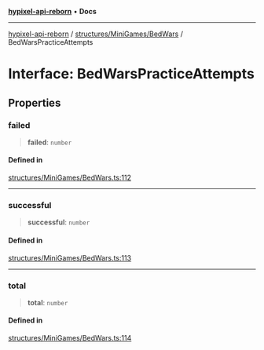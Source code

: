 [**hypixel-api-reborn**](../../../../README.md) • **Docs**

***

[hypixel-api-reborn](../../../../modules.md) / [structures/MiniGames/BedWars](../README.md) / BedWarsPracticeAttempts

# Interface: BedWarsPracticeAttempts

## Properties

### failed

> **failed**: `number`

#### Defined in

[structures/MiniGames/BedWars.ts:112](https://github.com/Kathund/REBORN-docs-TEST/blob/226e7f6a62bb6bca87ef0828ac84e9098d59f860/src/structures/MiniGames/BedWars.ts#L112)

***

### successful

> **successful**: `number`

#### Defined in

[structures/MiniGames/BedWars.ts:113](https://github.com/Kathund/REBORN-docs-TEST/blob/226e7f6a62bb6bca87ef0828ac84e9098d59f860/src/structures/MiniGames/BedWars.ts#L113)

***

### total

> **total**: `number`

#### Defined in

[structures/MiniGames/BedWars.ts:114](https://github.com/Kathund/REBORN-docs-TEST/blob/226e7f6a62bb6bca87ef0828ac84e9098d59f860/src/structures/MiniGames/BedWars.ts#L114)
